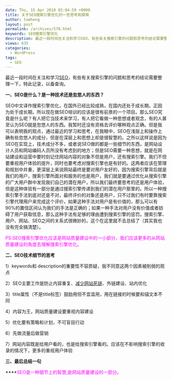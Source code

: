 ```yaml
---
date: Thu, 15 Apr 2010 03:04:59 +0000
title: 关于SEO搜索引擎优化的一些思考和探索
author: tomheng
layout: post
permalink: /archives/570.html
keywords: SEO搜索引擎优化
description: 最近一段时间在关注和学习SEO，有些有关搜索引擎的问题和思考的结论需要整理一下，特此记录，以备查询。
views: 635
categories:
  - WordPress
tags:
  - SEO
---
```

最近一段时间在关注和学习<a class="wpgallery" title="搜索引擎优化" href="http://blog.webfuns.net/archives/tag/seo" target="_blank">SEO</a>，有些有关搜索引擎的问题和思考的结论需要整理一下，特此记录，以备查询。

**一、SEO是什么？是一种技术还是忽悠人的东西？**

SEO中文译作搜索引擎优化，在国外已经比较成熟，在国内还处于成长期。正因为处于成长期，所以现在做SEO培训的应该是很有前景的一个项目。那么SEO究竟是什么呢？有人把它当技术来学习，有人把它看做一种思想或者观念，有的人甚至认为SEO就是忽悠人的东西。我暂时还没有资格去评价哪种观点正确。但是我可以表明我的观点，通过最近的学习和思考，在我眼中，SEO在浅层上和操作上确有些忽悠人的成分，但是在深层上和思想上却是很智慧的。之所以这样说是因为SEO在实现上，技术成分不多，或者说SEO做的都是一些细节的东西，是网站设计人员和网站编码人员所没有考虑到的地方；但是SEO需要一种思想，就是在网站建设和运营中要时刻记住网站内容的对象不但是用户，还有搜索引擎。我们不但要重视用户体验的提升，同时也要考虑对搜索引擎也是有好的。这两者应该在管理和规划中并重，更深层上来说网站最终是要对用户友好的，因为搜索引擎背后就是我们的用户，搜索引擎所面对和服务的也是用户，我们就是要通过优化从搜索引擎的广大用户群中发现我们自己的潜在用户，所以我们最终要思考的还是用户体验，但是这种体验有一部分是通过搜索引擎传递到我们的潜在用户那里的。所以一种搜索引擎手法到底对还是不对，最终评价的对象还是用户，只不过我们有时要靠搜索引擎代理用户来完成这个评价，如果这种手法对用户是有价值的，那么可以有90%的置信区间认为我们的手法是正确的；如果一种手法对用户没有价值或者妨碍了用户获取信息，那么这种手法有足够的理由遭到搜索引擎的惩罚。搜索引擎、用户、网站、SEO之间的关系式很微妙的，这个在这里就不去总结了（其实我也没有完全搞清楚）。

<span style="color: #ff00ff">PS:SEO搜索引擎优化应该是网站质量建设中的一小部分，我们应该更多的从网站质量建设的角度去理解搜索引擎优化。</span>

**二、SEO技术细节的思考**

1）keywords和 description的重要性不容质疑，我不同意这两个因素被削弱的观点

2）SEO主要工作是防止内容重复、<a class="wpgallery" title="死链的检测查询工具和解决方法" href="http://blog.webfuns.net/archives/560.html" target="_blank">减少网站死链</a>、外链建设、站内优化

3）title属性（不是title标签）鼓励用但不宜滥用，用在链接的时候要和锚文本不同

4）内容为王，网站质量建设要重视内容建设

5）优化要有策略和计划，不可盲目行动

6）先做流量后做营销

7）网站内容既是给用户看的，也是给搜索引擎看的。应该在不影响搜索引擎的收录的情况下，更多的重视用户体验

**三、最后总结一句**

****<span style="color: #ff00ff">SEO是一种细节上的智慧,是网站质量建设的一部分。</span>
